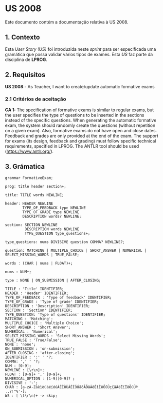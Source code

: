 # US 2008

Este documento contém a documentação relativa à US 2008.

## 1. Contexto

Esta *User Story (US)* foi introduzida neste *sprint* para ser especificada uma gramática que possa validar vários tipos 
de exames.
Esta *US* faz parte da disciplina de **LPROG**.

## 2. Requisitos

**US 2008** - As Teacher, I want to create/update automatic formative exams

### 2.1 Critérios de aceitação

**CA 1:** The specification of formative exams is similar to regular exams, but the user specifies the type of questions 
to be inserted in the sections instead of the specific questions. When generating the automatic formative exam, the system
should randomly create the questions (without repetition on a given exam). Also, formative exams do not have open and close
dates. Feedback and grades are only provided at the end of the exam.
The support for exams (its design, feedback and grading) must follow specific technical requirements, specified in LPROG.
The ANTLR tool should be used (https://www.antlr.org/).

## 3. Grámatica

```
grammar FormativeExam;

prog: title header section+;

title: TITLE words NEWLINE;

header: HEADER NEWLINE
        TYPE_OF_FEEDBACK type NEWLINE
        TYPE_OF_GRADE type NEWLINE
        DESCRIPTION words? NEWLINE;

section: SECTION NEWLINE
         DESCRIPTION words NEWLINE
         TYPE_QUESTION type_questions+;

type_questions: nums DIVISIVE question COMMA? NEWLINE?;

question: MATCHING | MULTIPLE_CHOICE | SHORT_ANSWER | NUMERICAL | SELECT_MISSING_WORDS | TRUE_FALSE;

words : (CHAR | nums | FLOAT)+;

nums : NUM+;

type : NONE | ON_SUBMISSION | AFTER_CLOSING;

TITLE : 'Title' IDENTIFIER;
HEADER : 'Header' IDENTIFIER;
TYPE_OF_FEEDBACK : 'Type of feedback' IDENTIFIER;
TYPE_OF_GRADE : 'Type of grade' IDENTIFIER;
DESCRIPTION : 'Description' IDENTIFIER;
SECTION : 'Section' IDENTIFIER;
TYPE_QUESTION: 'Type of questions' IDENTIFIER;
MATCHING : 'Matching';
MULTIPLE_CHOICE : 'Multiple Choice';
SHORT_ANSWER : 'Short Answer';
NUMERICAL : 'Numerical';
SELECT_MISSING_WORDS : 'Select Missing Words';
TRUE_FALSE : 'True/False';
NONE : 'none';
ON_SUBMISSION : 'on-submission';
AFTER_CLOSING : 'after-closing';
IDENTIFIER : ':' ' '?;
COMMA: ',' ' '?;
NUM : [0-9];
NEWLINE : [\r\n]+;
FLOAT : [0-9]+ ',' [0-9]+;
NUMERICAL_OPTION : [1-9][0-9]? ;
DIVISIVE : '-';
CHAR : [a-zA-ZàèìòùáéíóúÀÈÌÒÙÁÉÍÓÚãõÃÕâÂêÊîÎôÔûÛçÇäÄëËïÏöÖüÜº_ ,.?!"%'-];
WS : [ \t\r\n]+ -> skip;
```
